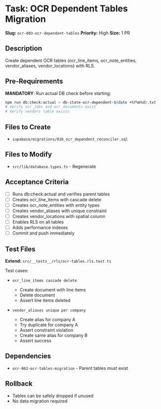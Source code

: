 # Task: OCR Dependent Tables Migration

**Slug:** `ocr-003-ocr-dependent-tables`
**Priority:** High
**Size:** 1 PR

## Description
Create dependent OCR tables (ocr_line_items, ocr_note_entities, vendor_aliases, vendor_locations) with RLS.

## Pre-Requirements
**MANDATORY**: Run actual DB check before starting:
```bash
npm run db:check:actual > db-state-ocr-dependent-$(date +%Y%m%d).txt
# Verify ocr_jobs and ocr_documents exist
# Verify vendors table exists
```

## Files to Create
- `supabase/migrations/016_ocr_dependent_reconciler.sql`

## Files to Modify
- `src/lib/database.types.ts` - Regenerate

## Acceptance Criteria
- [ ] Runs db:check:actual and verifies parent tables
- [ ] Creates ocr_line_items with cascade delete
- [ ] Creates ocr_note_entities with entity types
- [ ] Creates vendor_aliases with unique constraint
- [ ] Creates vendor_locations with spatial column
- [ ] Enables RLS on all tables
- [ ] Adds performance indexes
- [ ] Commit and push immediately

## Test Files
**Extend:** `src/__tests__/rls/ocr-tables.rls.test.ts`

Test cases:
- `ocr_line_items cascade delete`
  - Create document with line items
  - Delete document
  - Assert line items deleted
  
- `vendor_aliases unique per company`
  - Create alias for company A
  - Try duplicate for company A
  - Assert constraint violation
  - Create same alias for company B
  - Assert success

## Dependencies
- `ocr-002-ocr-tables-migration` - Parent tables must exist

## Rollback
- Tables can be safely dropped if unused
- No data migration required